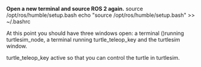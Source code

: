 __Open a new terminal and source ROS 2 again.__
source /opt/ros/humble/setup.bash
echo "source /opt/ros/humble/setup.bash" >> ~/.bashrc

At this point you should have three windows open: a terminal ()running turtlesim_node, 
a terminal running turtle_teleop_key and the turtlesim window. 

turtle_teleop_key active so that you can control the turtle in turtlesim.
